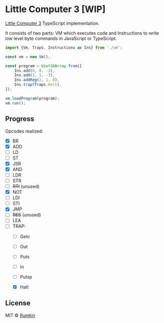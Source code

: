 # Little Computer 3 [WIP]

[Little Computer 3](https://en.wikipedia.org/wiki/LC-3) TypeScript implementation.

It consists of two parts: VM which executes code and Instructions to write
low level byte commands in JavaScript or TypeScript.

```javascript
import {Vm, Traps, Instructions as Ins} from './vm';

const vm = new Vm();

const program = Uint16Array.from([
    Ins.add(0, 0, -3),
    Ins.add(1, 1, -3),
    Ins.addReg(2, 1, 0),
    Ins.trap(Traps.Halt),
]);

vm.loadProgram(program);
vm.run();
```

## Progress

Opcodes realized:

- [x] BR
- [x] ADD
- [ ] LD
- [ ] ST
- [x] JSR
- [x] AND
- [ ] LDR
- [ ] STR
- [ ] ~~RTI~~ (unused)
- [x] NOT
- [ ] LDI
- [ ] STI
- [x] JMP
- [ ] ~~RES~~ (unused)
- [ ] LEA
- [ ] TRAP:
    - [ ] Getc
    - [ ] Out
    - [ ] Puts
    - [ ] In
    - [ ] Putsp
    - [x] Halt


## License

MIT © [Rumkin](https://rumk.in)